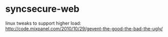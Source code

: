 syncsecure-web
==============

linux tweaks to support higher load:
http://code.mixpanel.com/2010/10/29/gevent-the-good-the-bad-the-ugly/
